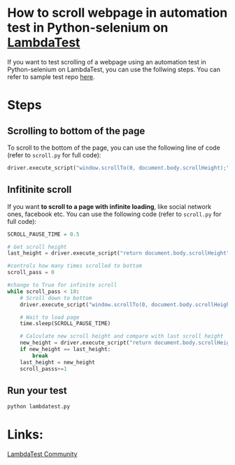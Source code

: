 # How to scroll webpage in automation test in Python-selenium on [LambdaTest](https://www.lambdatest.com/?utm_source=github&utm_medium=repo&utm_campaign=Python-selenium-scroll)

If you want to test scrolling of a webpage using an automation test in Python-selenium on LambdaTest, you can use the follwing steps. You can refer to sample test repo [here](https://github.com/LambdaTest/python-selenium-sample).

# Steps

## Scrolling to bottom of the page

To scroll to the bottom of the page, you can use the following line of code (refer to `scroll.py` for full code):

```python
driver.execute_script("window.scrollTo(0, document.body.scrollHeight);")
```

## Infitinite scroll

If you want **to scroll to a page with infinite loading**, like social network ones, facebook etc. You can use the following code (refer to `scroll.py` for full code):

```python
SCROLL_PAUSE_TIME = 0.5

# Get scroll height
last_height = driver.execute_script("return document.body.scrollHeight")

#controls how many times scrolled to bottom
scroll_pass = 0

#change to True for infinite scroll
while scroll_pass < 10:
    # Scroll down to bottom
    driver.execute_script("window.scrollTo(0, document.body.scrollHeight);")

    # Wait to load page
    time.sleep(SCROLL_PAUSE_TIME)

    # Calculate new scroll height and compare with last scroll height
    new_height = driver.execute_script("return document.body.scrollHeight")
    if new_height == last_height:
        break
    last_height = new_height 
    scroll_passs+=1
```
## Run your test

```bash
python lambdatest.py
```

# Links:

[LambdaTest Community](http://community.lambdatest.com/)

